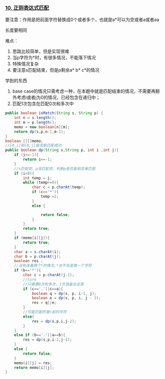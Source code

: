 ### [10. 正则表达式匹配](https://leetcode.cn/problems/regular-expression-matching/)

要注意：作用是把前面字符替换成0个或者多个，也就是a*可以为空或者a或者aa



长度要相同

难点：

1. 思路比较简单，但是实现很难
2. 当p字符为*时，有很多情况，不能落下情况
3. 特殊情况复杂
4. 要注意s匹配结束，但是p剩余a* b* c*的情况



学到的东西

1. base case的情况只需考虑一种，在本题中就是匹配结束的情况，不需要再额外考虑i或者j为0的情况，已经包含在递归中；
2. 匹配1次包含在匹配0次和多次中

```java
public boolean isMatch(String s, String p) {
    int n = s.length();
    int m = p.length();
    memo = new boolean[n][m];
    return dp(s,p,n-1,m-1);
}
boolean [][]memo;
//[0,i]和[0,j]是否能匹配成功
public boolean dp(String s,String p, int i ,int j){
    if (j==-1){
        return i==-1;
    }
    //s匹配完，p没匹配完，判断p是否能和空串匹配
    if (i<0){
        int temp = j;
        while (temp>=0){
            char c = p.charAt(temp);
            if (c=='*'){
                temp-=2;
            }
            else {

                return false;
            }
        }
        return true;
    }
    if (memo[i][j]){
        return true;
    }
    char a = s.charAt(i);
    char b = p.charAt(j);
    boolean res ;
    //没有连着两个*的情况,*也不会是第一个字符
    if (b=='*'){
        char c = p.charAt(j-1);
        //ture
        //只需要0次和多次，1次涵盖在这里
        if (c=='.'||c==a){
            boolean q = dp(s, p, i-1, j);
            boolean e = dp(s, p, i, j - 2);
            res = q||e;
        }
        //可能匹配的是c前的字符
        else{
            res = dp(s,p,i,j-2);
        }
    }
    else if (b=='.'||a==b){
        res = dp(s,p,i-1,j-1);
    }
    else { 
        return false;
    }
    memo[i][j] = res;
    return memo[i][j];
}
```

# 

